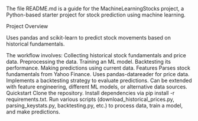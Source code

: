 The file README.md is a guide for the MachineLearningStocks project, a Python-based starter project for stock prediction using machine learning.

Project Overview

Uses pandas and scikit-learn to predict stock movements based on historical fundamentals.

The workflow involves:
Collecting historical stock fundamentals and price data.
Preprocessing the data.
Training an ML model.
Backtesting its performance.
Making predictions using current data.
Features
Parses stock fundamentals from Yahoo Finance.
Uses pandas-datareader for price data.
Implements a backtesting strategy to evaluate predictions.
Can be extended with feature engineering, different ML models, or alternative data sources.
Quickstart
Clone the repository.
Install dependencies via pip install -r requirements.txt.
Run various scripts (download_historical_prices.py, parsing_keystats.py, backtesting.py, etc.) to process data, train a model, and make predictions.
